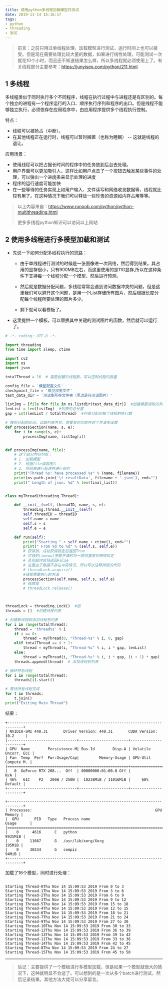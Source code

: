 ```yaml
---
title: 使用python多线程加载模型并测试
date: 2019-11-14 15:16:17
tags:
- python
- threading
- 测试
---
```


> 前言：之前只用过单线程处理，加载模型进行测试，运行时间上也可以接受。但是现在需要处理比较大量的数据，如果进行线性处理，可能测试一次就花10个小时，而且还不知道结果怎么样，所以多线程就必须使用上了。有关线程部分主要参考：<https://junyiseo.com/python/211.html>

## 1 多线程

多线程类似于同时执行多个不同程序，线程在执行过程中与进程还是有区别的。每个独立的进程有一个程序运行的入口、顺序执行序列和程序的出口。但是线程不能够独立执行，必须依存在应用程序中，由应用程序提供多个线程执行控制。

特点：

- 线程可以被抢占（中断）。
- 在其他线程正在运行时，线程可以暂时搁置（也称为睡眠） -- 这就是线程的退让。

应用场景：

- 使用线程可以把占据长时间的程序中的任务放到后台去处理。
- 用户界面可以更加吸引人，这样比如用户点击了一个按钮去触发某些事件的处理，可以弹出一个进度条来显示处理的进度
- 程序的运行速度可能加快
- 在一些等待的任务实现上如用户输入、文件读写和网络收发数据等，线程就比较有用了。在这种情况下我们可以释放一些珍贵的资源如内存占用等等。

> 以上内容来自：<https://www.runoob.com/python/python-multithreading.html>
>
> 更多多线程python知识可以访问以上网站

## 2 使用多线程进行多模型加载和测试

- 先说一下如何分配多线程执行的思路：

    - 由于单线程进行测试的时候是一张图像进一次网络，然后得到结果。其占用的显存很小，只有900MB左右，而这里使用的是11G显存,所以在这种条件下支持每一个线程分配一个模型，然后进行预测。

    - 然后就是数据分配问题，多线程常常会遇到访问数据冲突的问题，但是这里我们可以避开这个问题，是用一个List存储所有图片，然后根据长度分配每个线程所要处理的图片多少。
    - 剩下就可以看模板了。

- 这里提供一个模板，可以替换其中关键的测试图片的函数，然后就可以运行了。

```python
# -*- coding: UTF-8 -*-

import threading
from time import sleep, ctime

import cv2
import os
import json

totalThread = 16  # 需要创建的线程数，可以控制线程的数量

config_file = '模型配置文件'
checkpoint_file = '模型权重文件'
test_data_dir = '测试集所在文件夹（里边是待测试图片）'

listImg = [file for file in os.listdir(test_data_dir)]  #创建需要读取的列表，可以自行创建自己的列表
lenList = len(listImg)  #列表的总长度
gap = int(lenList / totalThread)  #列表分配到每个线程的执行数

# 按照分配的区间，读取列表内容，需要其他功能在这个方法里设置
def processSection(name, s, e):
    for i in range(s, e):
        processImg(name, listImg[i])


def processImg(name, file):
    # 这个部分内容包括：
    # 1. 加载模型
    # 2. 根据file读取图片
    # 3. 将结果进行处理并进行保存
    print("Thread %s: have processed %s" % (name, filename))
    print(os.path.join('\t resultData', filename + '.json'), end="")
    print(" Length of json: %d" % len(final_list))


class myThread(threading.Thread):

    def __init__(self, threadID, name, s, e):
        threading.Thread.__init__(self)
        self.threadID = threadID
        self.name = name
        self.s = s
        self.e = e

    def run(self):
        print("Starting " + self.name + ctime(), end="")
        print(" From %d to %d" % (self.s, self.e))
        # 获得锁，成功获得锁定后返回True
        # 可选的timeout参数不填时将一直阻塞直到获得锁定
        # 否则超时后将返回False
        # 这里由于数据不存在冲突情况，所以可以注释掉锁的代码
        # threadLock.acquire()
        #线程需要执行的方法
        processSection(self.name, self.s, self.e)
        # 释放锁
        # threadLock.release()



threadLock = threading.Lock()  #锁
threads = []  #创建线程列表

# 创建新线程和添加线程到列表
for i in range(totalThread):
    thread = 'thread%s' % i
    if i == 0:
        thread = myThread(0, "Thread-%s" % i, 0, gap)
    elif totalThread == i + 1:
        thread = myThread(i, "Thread-%s" % i, i * gap, lenList)
    else:
        thread = myThread(i, "Thread-%s" % i, i * gap, (i + 1) * gap)
    threads.append(thread)  # 添加线程到列表

# 循环开启线程
for i in range(totalThread):
    threads[i].start()

# 等待所有线程完成
for t in threads:
    t.join()
print("Exiting Main Thread")
```

结果：

```
+-----------------------------------------------------------------------------+
| NVIDIA-SMI 440.31       Driver Version: 440.31       CUDA Version: 10.2     |
|-------------------------------+----------------------+----------------------+
| GPU  Name        Persistence-M| Bus-Id        Disp.A | Volatile Uncorr. ECC |
| Fan  Temp  Perf  Pwr:Usage/Cap|         Memory-Usage | GPU-Util  Compute M. |
|===============================+======================+======================|
|   0  GeForce RTX 208...  Off  | 00000000:01:00.0 Off |                  N/A |
| 46%   61C    P2   206W / 250W |  10238MiB / 11016MiB |     68%      Default |
+-------------------------------+----------------------+----------------------+

+-----------------------------------------------------------------------------+
| Processes:                                                       GPU Memory |
|  GPU       PID   Type   Process name                             Usage      |
|=============================================================================|
|    0      4616      C   python                                      9935MiB |
|    0     11667      G   /usr/lib/xorg/Xorg                           195MiB |
|    0     30334      G   compiz                                        94MiB |
+-----------------------------------------------------------------------------+
```

加载了16个模型，同时进行处理：

```

Starting Thread-0Thu Nov 14 15:09:53 2019 From 0 to 3
Starting Thread-1Thu Nov 14 15:09:53 2019 From 3 to 6
Starting Thread-2Thu Nov 14 15:09:53 2019 From 6 to 9
Starting Thread-3Thu Nov 14 15:09:53 2019 From 9 to 12
Starting Thread-5Thu Nov 14 15:09:53 2019 From 15 to 18
Starting Thread-4Thu Nov 14 15:09:53 2019 From 12 to 15
Starting Thread-6Thu Nov 14 15:09:53 2019 From 18 to 21
Starting Thread-7Thu Nov 14 15:09:53 2019 From 21 to 24
Starting Thread-9Thu Nov 14 15:09:53 2019 From 27 to 30
Starting Thread-10Thu Nov 14 15:09:53 2019 From 30 to 33
Starting Thread-12Thu Nov 14 15:09:53 2019 From 36 to 39
Starting Thread-13Thu Nov 14 15:09:53 2019 From 39 to 42
Starting Thread-11Thu Nov 14 15:09:53 2019 From 33 to 36
Starting Thread-14Thu Nov 14 15:09:53 2019 From 42 to 45
Starting Thread-8Thu Nov 14 15:09:53 2019 From 24 to 27
Starting Thread-15Thu Nov 14 15:09:53 2019 From 45 to 50
```

---

> 后记：主要提供了一个模板进行多模型加载，但是如果一个模型就很大的情况下，这种就明显不合适了。可以想到的是一次从多个batch进行测试，然后记录结果。其他方法大佬可以分享留言。